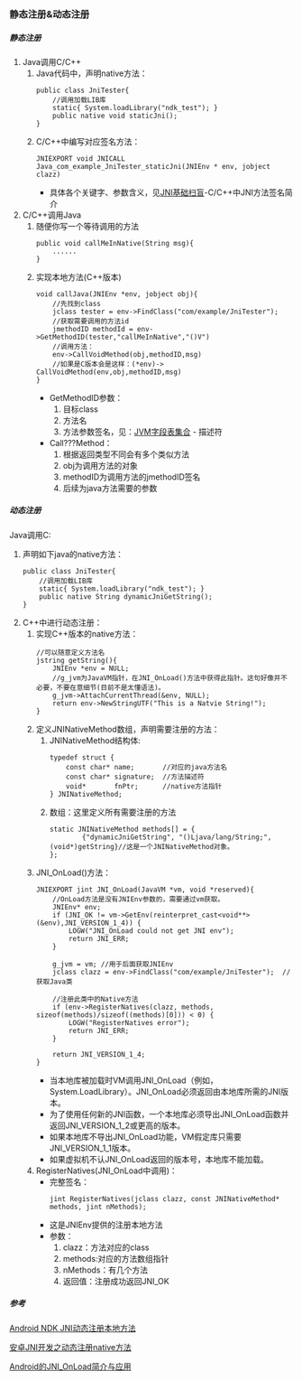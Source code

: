 ### 静态注册&动态注册

##### 静态注册

1. Java调用C/C++
    1. Java代码中，声明native方法：
        ```
        public class JniTester{
            //调用加载LIB库
            static{ System.loadLibrary("ndk_test"); }
            public native void staticJni();
        }
        ```
    2. C/C++中编写对应签名方法：
        ```
        JNIEXPORT void JNICALL Java_com_example_JniTester_staticJni(JNIEnv * env, jobject clazz)
        ```
        * 具体各个关键字、参数含义，见[JNI基础扫盲](JNI_Intro.md)-C/C++中JNI方法签名简介
2. C/C++调用Java
    1.  随便你写一个等待调用的方法
        ```
        public void callMeInNative(String msg){
            ......
        }
        ```
    2. 实现本地方法(C++版本)
        ```
        void callJava(JNIEnv *env, jobject obj){
            //先找到class
            jclass tester = env->FindClass("com/example/JniTester");
            //获取需要调用的方法id
            jmethodID methodId = env->GetMethodID(tester,"callMeInNative","()V")
            //调用方法：
            env->CallVoidMethod(obj,methodID,msg)
            //如果是C版本会是这样：(*env)-> CallVoidMethod(env,obj,methodID,msg)
        }
        ```
        * GetMethodID参数：
            1. 目标class
            2. 方法名
            3. 方法参数签名，见：[JVM字段表集合](../../../ProgrammingLanguage/Java/JVM/ClassFileStructure/CFS_FieldList.md) - 描述符
        * Call???Method：
            1. 根据返回类型不同会有多个类似方法
            2. obj为调用方法的对象
            3. methodID为调用方法的jmethodID签名
            4. 后续为java方法需要的参数
##### 动态注册

Java调用C:
1. 声明如下java的native方法：
    ```
    public class JniTester{
        //调用加载LIB库
        static{ System.loadLibrary("ndk_test"); }
        public native String dynamicJniGetString();
    }
    ```
2. C++中进行动态注册：
    1. 实现C++版本的native方法：
        ```
        //可以随意定义方法名
        jstring getString(){
            JNIEnv *env = NULL;
            //g_jvm为JavaVM指针，在JNI_OnLoad()方法中获得此指针。这句好像并不必要，不要在意细节(目前不是太懂语法)。
            g_jvm->AttachCurrentThread(&env, NULL);
            return env->NewStringUTF("This is a Natvie String!");
        }
        ```
    2. 定义JNINativeMethod数组，声明需要注册的方法：
        1. JNINativeMethod结构体:
            ```
            typedef struct {
                const char* name;       //对应的java方法名
                const char* signature;  //方法描述符
                void*       fnPtr;      //native方法指针
            } JNINativeMethod;
            ```
        2. 数组：这里定义所有需要注册的方法
            ```
            static JNINativeMethod methods[] = {
                    {"dynamicJniGetString", "()Ljava/lang/String;", (void*)getString}//这是一个JNINativeMethod对象。
            };
            ```
    3. JNI_OnLoad()方法：
        ```
        JNIEXPORT jint JNI_OnLoad(JavaVM *vm, void *reserved){
            //OnLoad方法是没有JNIEnv参数的，需要通过vm获取。
            JNIEnv* env;
            if (JNI_OK != vm->GetEnv(reinterpret_cast<void**> (&env),JNI_VERSION_1_4)) {
                LOGW("JNI_OnLoad could not get JNI env");
                return JNI_ERR;
            }

            g_jvm = vm; //用于后面获取JNIEnv
            jclass clazz = env->FindClass("com/example/JniTester");  //获取Java类

            //注册此类中的Native方法
            if (env->RegisterNatives(clazz, methods, sizeof(methods)/sizeof((methods)[0])) < 0) {
                LOGW("RegisterNatives error");
                return JNI_ERR;
            }

            return JNI_VERSION_1_4;
        }
        ```
        * 当本地库被加载时VM调用JNI_OnLoad（例如，System.LoadLibrary）。JNI_OnLoad必须返回由本地库所需的JNI版本。
        * 为了使用任何新的JNI函数，一个本地库必须导出JNI_OnLoad函数并返回JNI_VERSION_1_2或更高的版本。
        * 如果本地库不导出JNI_OnLoad功能，VM假定库只需要JNI_VERSION_1_1版本。
        * 如果虚拟机不认JNI_OnLoad返回的版本号，本地库不能加载。
    4. RegisterNatives(JNI_OnLoad中调用)：
        * 完整签名：
            ```
            jint RegisterNatives(jclass clazz, const JNINativeMethod* methods, jint nMethods);
            ```
        * 这是JNIEnv提供的注册本地方法
        * 参数：
            1. clazz：方法对应的class
            2. methods:对应的方法数组指针
            3. nMethods：有几个方法
            4. 返回值：注册成功返回JNI_OK
##### 参考

[Android NDK JNI动态注册本地方法](https://blog.csdn.net/venusic/article/details/52487558)

[安卓JNI开发之动态注册native方法](https://www.jianshu.com/p/67019062774b)

[Android的JNI_OnLoad简介与应用](https://blog.csdn.net/fireroll/article/details/50102009)